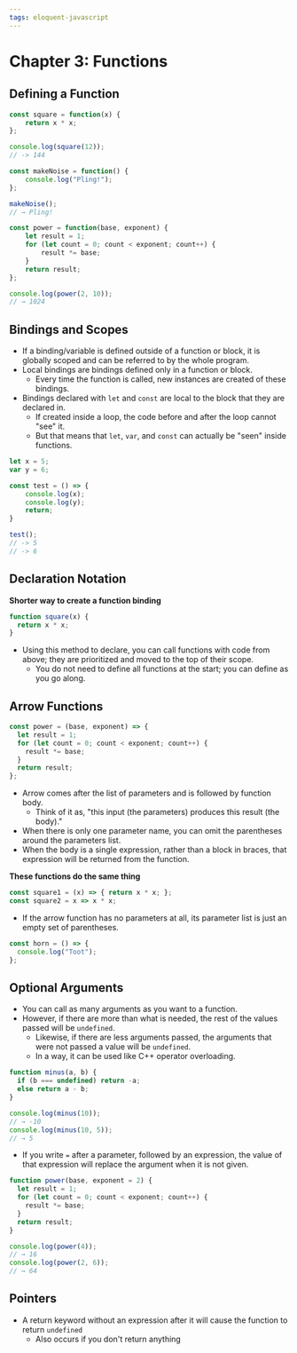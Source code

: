 ```yaml
---
tags: eloquent-javascript
---
```

# Chapter 3: Functions
## Defining a Function
```js
const square = function(x) {
    return x * x;
};

console.log(square(12));
// -> 144
```
```js
const makeNoise = function() {
    console.log("Pling!");
};

makeNoise();
// → Pling!

const power = function(base, exponent) {
    let result = 1;
    for (let count = 0; count < exponent; count++) {
        result *= base;
    }
    return result;
};

console.log(power(2, 10));
// → 1024

```
## Bindings and Scopes
- If a binding/variable is defined outside of a function or block, it is globally scoped and can be referred to by the whole program.
- Local bindings are bindings defined only in a function or block.
    - Every time the function is called, new instances are created of these bindings.
- Bindings declared with `let` and `const` are local to the block that they are declared in.
    - If created inside a loop, the code before and after the loop cannot "see" it.
    - But that means that `let`, `var`, and `const` can actually be "seen" inside functions.
```js
let x = 5;
var y = 6;

const test = () => {
    console.log(x);
    console.log(y);
    return;
}

test();
// -> 5
// -> 6
```
## Declaration Notation
__Shorter way to create a function binding__
```js
function square(x) {
  return x * x;
}
```
- Using this method to declare, you can call functions with code from above; they are prioritized and moved to the top of their scope.
    - You do not need to define all functions at the start; you can define as you go along.
## Arrow Functions
```js
const power = (base, exponent) => {
  let result = 1;
  for (let count = 0; count < exponent; count++) {
    result *= base;
  }
  return result;
};
```
- Arrow comes after the list of parameters and is followed by function body.
    - Think of it as, "this input (the parameters) produces this result (the body)."
- When there is only one parameter name, you can omit the parentheses around the parameters list.
- When the body is a single expression, rather than a block in braces, that expression will be returned from the function.

__These functions do the same thing__
```js
const square1 = (x) => { return x * x; };
const square2 = x => x * x;
```

- If the arrow function has no parameters at all, its parameter list is just an empty set of parentheses.
```js
const horn = () => {
  console.log("Toot");
};
```
## Optional Arguments
- You can call as many arguments as you want to a function.
- However, if there are more than what is needed, the rest of the values passed will be `undefined`.
    - Likewise, if there are less arguments passed, the arguments that were not passed a value will be `undefined`.
    - In a way, it can be used like C++ operator overloading.
```js
function minus(a, b) {
  if (b === undefined) return -a;
  else return a - b;
}

console.log(minus(10));
// → -10
console.log(minus(10, 5));
// → 5
```
- If you write `=` after a parameter, followed by an expression, the value of that expression will replace the argument when it is not given.
```js
function power(base, exponent = 2) {
  let result = 1;
  for (let count = 0; count < exponent; count++) {
    result *= base;
  }
  return result;
}

console.log(power(4));
// → 16
console.log(power(2, 6));
// → 64

```
## Pointers
- A return keyword without an expression after it will cause the function to return `undefined`
    - Also occurs if you don't return anything 